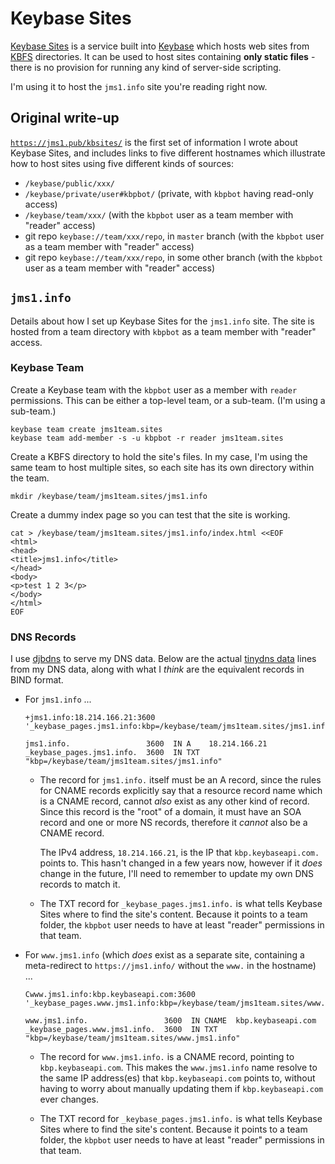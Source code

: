 # Keybase Sites

[Keybase Sites](https://book.keybase.io/sites) is a service built into [Keybase](https://keybase.io/) which hosts web sites from [KBFS](https://book.keybase.io/files) directories. It can be used to host sites containing **only static files** - there is no provision for running any kind of server-side scripting.

I'm using it to host the `jms1.info` site you're reading right now.

## Original write-up

[`https://jms1.pub/kbsites/`](https://jms1.pub/kbsites/) is the first set of information I wrote about Keybase Sites, and includes links to five different hostnames which illustrate how to host sites using five different kinds of sources:

* `/keybase/public/xxx/`
* `/keybase/private/user#kbpbot/` (private, with `kbpbot` having read-only access)
* `/keybase/team/xxx/` (with the `kbpbot` user as a team member with "reader" access)
* git repo `keybase://team/xxx/repo`, in `master` branch (with the `kbpbot` user as a team member with "reader" access)
* git repo `keybase://team/xxx/repo`, in some other branch (with the `kbpbot` user as a team member with "reader" access)

## `jms1.info`

Details about how I set up Keybase Sites for the `jms1.info` site. The site is hosted from a team directory with `kbpbot` as a team member with "reader" access.

### Keybase Team

Create a Keybase team with the `kbpbot` user as a member with `reader` permissions. This can be either a top-level team, or a sub-team. (I'm using a sub-team.)

```
keybase team create jms1team.sites
keybase team add-member -s -u kbpbot -r reader jms1team.sites
```

Create a KBFS directory to hold the site's files. In my case, I'm using the same team to host multiple sites, so each site has its own directory within the team.

```
mkdir /keybase/team/jms1team.sites/jms1.info
```

Create a dummy index page so you can test that the site is working.

```
cat > /keybase/team/jms1team.sites/jms1.info/index.html <<EOF
<html>
<head>
<title>jms1.info</title>
</head>
<body>
<p>test 1 2 3</p>
</body>
</html>
EOF
```

### DNS Records

I use [djbdns](https://cr.yp.to/djbdns.html) to serve my DNS data. Below are the actual [tinydns data](https://cr.yp.to/djbdns/tinydns-data.html) lines from my DNS data, along with what I *think* are the equivalent records in BIND format.

* For `jms1.info` ...

    ```
    +jms1.info:18.214.166.21:3600
    '_keybase_pages.jms1.info:kbp=/keybase/team/jms1team.sites/jms1.info:3600
    ```

    ```
    jms1.info.                 3600  IN A    18.214.166.21
    _keybase_pages.jms1.info.  3600  IN TXT  "kbp=/keybase/team/jms1team.sites/jms1.info"
    ```

    * The record for `jms1.info.` itself must be an A record, since the rules for CNAME records explicitly say that a resource record name which is a CNAME record, cannot *also* exist as any other kind of record. Since this record is the "root" of a domain, it must have an SOA record and one or more NS records, therefore it *cannot* also be a CNAME record.

        The IPv4 address, `18.214.166.21`, is the IP that `kbp.keybaseapi.com.` points to. This hasn't changed in a few years now, however if it *does* change in the future, I'll need to remember to update my own DNS records to match it.

    * The TXT record for `_keybase_pages.jms1.info.` is what tells Keybase Sites where to find the site's content. Because it points to a team folder, the `kbpbot` user needs to have at least "reader" permissions in that team.

* For `www.jms1.info` (which *does* exist as a separate site, containing a meta-redirect to `https://jms1.info/` without the `www.` in the hostname) ...

    ```
    Cwww.jms1.info:kbp.keybaseapi.com:3600
    '_keybase_pages.www.jms1.info:kbp=/keybase/team/jms1team.sites/www.jms1.info:3600
    ```

    ```
    www.jms1.info.                 3600  IN CNAME  kbp.keybaseapi.com
    _keybase_pages.www.jms1.info.  3600  IN TXT    "kbp=/keybase/team/jms1team.sites/www.jms1.info"
    ```

    * The record for `www.jms1.info.` is a CNAME record, pointing to `kbp.keybaseapi.com`. This makes the `www.jms1.info` name resolve to the same IP address(es) that `kbp.keybaseapi.com` points to, without having to worry about manually updating them if `kbp.keybaseapi.com` ever changes.

    * The TXT record for `_keybase_pages.jms1.info.` is what tells Keybase Sites where to find the site's content. Because it points to a team folder, the `kbpbot` user needs to have at least "reader" permissions in that team.
